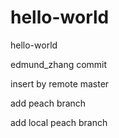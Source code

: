 # hello-world
hello-world

edmund_zhang commit

insert by remote master

add peach branch

add local peach branch

